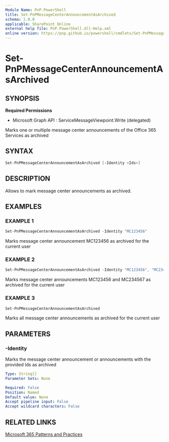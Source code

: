 ```yaml
---
Module Name: PnP.PowerShell
title: Set-PnPMessageCenterAnnouncementAsArchived
schema: 2.0.0
applicable: SharePoint Online
external help file: PnP.PowerShell.dll-Help.xml
online version: https://pnp.github.io/powershell/cmdlets/Set-PnPMessageCenterAnnouncementAsArchived.html
---
```

 
# Set-PnPMessageCenterAnnouncementAsArchived

## SYNOPSIS

**Required Permissions**

  * Microsoft Graph API : ServiceMessageViewpoint.Write (delegated)

Marks one or multiple message center announcements of the Office 365 Services as archived

## SYNTAX

```powershell
Set-PnPMessageCenterAnnouncementAsArchived [-Identity <Ids>] 
```

## DESCRIPTION

Allows to mark message center announcements as archived.

## EXAMPLES

### EXAMPLE 1
```powershell
Set-PnPMessageCenterAnnouncementAsArchived -Identity "MC123456"
```

Marks message center announcement MC123456 as archived for the current user

### EXAMPLE 2
```powershell
Set-PnPMessageCenterAnnouncementAsArchived -Identity "MC123456", "MC234567"
```

Marks message center announcements MC123456 and MC234567 as archived for the current user

### EXAMPLE 3
```powershell
Set-PnPMessageCenterAnnouncementAsArchived
```

Marks all message center announcements as archived for the current user

## PARAMETERS

### -Identity
Marks the message center announcement or announcements with the provided Ids as archived

```yaml
Type: String[]
Parameter Sets: None

Required: False
Position: Named
Default value: None
Accept pipeline input: False
Accept wildcard characters: False
```

## RELATED LINKS

[Microsoft 365 Patterns and Practices](https://aka.ms/m365pnp)